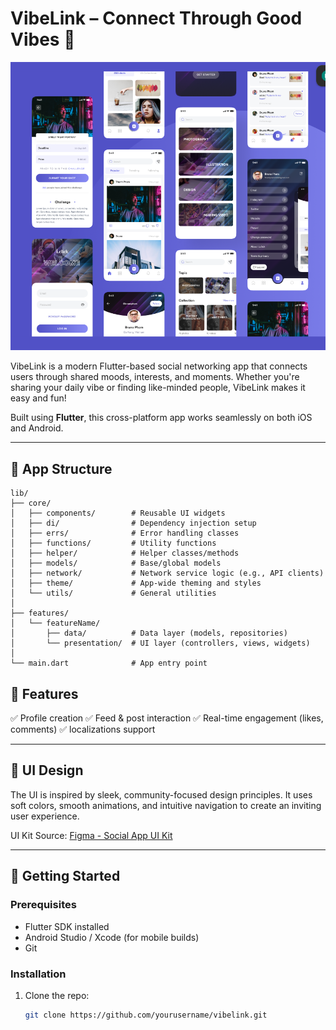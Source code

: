 # VibeLink – Connect Through Good Vibes 🌟

![alt text](assets/imgs/image.png)

VibeLink is a modern Flutter-based social networking app that connects users through shared moods, interests, and moments. Whether you're sharing your daily vibe or finding like-minded people, VibeLink makes it easy and fun!

Built using **Flutter**, this cross-platform app works seamlessly on both iOS and Android.

---

## 📁 App Structure

````text
lib/
├── core/
│   ├── components/        # Reusable UI widgets
│   ├── di/                # Dependency injection setup
│   ├── errs/              # Error handling classes
│   ├── functions/         # Utility functions
│   ├── helper/            # Helper classes/methods
│   ├── models/            # Base/global models
│   ├── network/           # Network service logic (e.g., API clients)
│   ├── theme/             # App-wide theming and styles
│   └── utils/             # General utilities
│
├── features/
│   └── featureName/
│       ├── data/          # Data layer (models, repositories)
│       └── presentation/  # UI layer (controllers, views, widgets)
│
└── main.dart              # App entry point

````

## 🔧 Features

✅ Profile creation
✅ Feed & post interaction
✅ Real-time engagement (likes, comments)
✅ localizations support

---

## 🎨 UI Design

The UI is inspired by sleek, community-focused design principles. It uses soft colors, smooth animations, and intuitive navigation to create an inviting user experience.

UI Kit Source: [Figma - Social App UI Kit](https://www.figma.com/design/RptfnnQ1f6nFrvzd1G300w/Social-App---Free-UI-Kit-%F0%9F%93%B1--Community-?node-id=16-1837&p=f&t=NWI5GHXrNhkSES0A-0)

---

## 🚀 Getting Started

### Prerequisites

- Flutter SDK installed
- Android Studio / Xcode (for mobile builds)
- Git

### Installation

1. Clone the repo:
   ```bash
   git clone https://github.com/yourusername/vibelink.git
````
